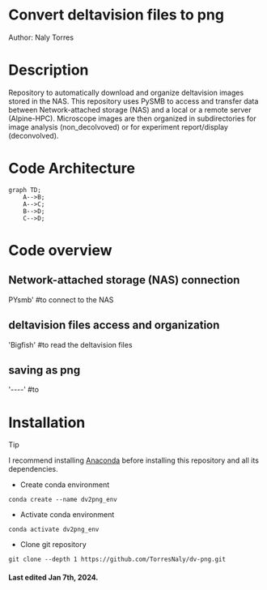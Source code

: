 # Convert deltavision files to png
Author: Naly Torres

# Description
Repository to automatically download and organize deltavision images stored in the NAS.  This repository uses PySMB to access and transfer data between Network-attached storage (NAS) and a local or a remote server (Alpine-HPC). Microscope images are then organized in subdirectories for image analysis (non_decolvoved) or for experiment report/display (deconvolved). 

# Code Architecture
```mermaid
graph TD;
    A-->B;
    A-->C;
    B-->D;
    C-->D;
```

# Code overview
## Network-attached storage (NAS) connection
PYsmb' #to connect to the NAS

## deltavision files access and organization

'Bigfish' #to read the deltavision files

## saving as png

'----' #to 
# Installation
> [!TIP]
> I recommend installing [Anaconda](https://www.anaconda.com/) before installing this repository and all its dependencies.

* Create conda environment
```
conda create --name dv2png_env
```
* Activate conda environment
```
conda activate dv2png_env
```
* Clone git repository
```
git clone --depth 1 https://github.com/TorresNaly/dv-png.git
```
#### Last edited Jan 7th, 2024. 



